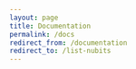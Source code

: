 ```yaml
---
layout: page
title: Documentation
permalink: /docs
redirect_from: /documentation
redirect_to: /list-nubits
---
```

